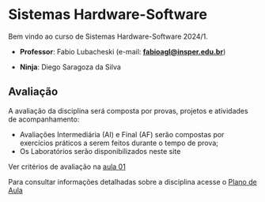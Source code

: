 # Sistemas Hardware-Software

Bem vindo ao curso de Sistemas Hardware-Software 2024/1.

* **Professor**: Fabio Lubacheski (e-mail: **fabioagl@insper.edu.br**)

* **Ninja**: Diego Saragoza da Silva  

## Avaliação

A avaliação da disciplina será composta por provas, projetos e atividades de acompanhamento:

* Avaliações Intermediária (AI) e Final (AF) serão compostas por exercícios práticos a serem feitos durante o tempo de prova;
* Os Laboratórios serão disponibilizados neste site

Ver critérios de avaliação na [aula 01](./aulas/01-inteiros/slides.pdf)

Para consultar informações detalhadas sobre a disciplina acesse o [Plano de Aula](2024_01_PlanoDeAula.pdf)
